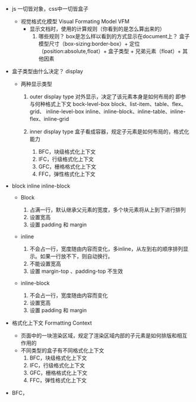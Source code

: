 - js 一切皆对象，css中一切皆盒子
    - 视觉格式化模型  Visual Formating Model  VFM
        - 显示文档时，使用的计算规则（你看到的是怎么算出来的）
            1. 哪些规则？ box是怎么样以看到的方式显示在document上？
                盒子模型尺寸（box-sizing:border-box）+ 定位（position:absolute,float）+ 盒子类型 + 兄弟元素（float）+ 其他因素



- 盒子类型由什么决定？  display
    - 两种显示类型
        1. outer display type  对外显示，决定了该元素本身是如何布局的
            即参与何种格式上下文
            bock-level-box
                block、list-item、table、flex、grid、
            inline-level-box
                inline、inline-block、inline-table、inline-flex、inline-grid


        2. inner display type  盒子看成容器，规定子元素是如何布局的，格式化能力
            1. BFC，块级格式化上下文
            2. IFC，行级格式化上下文
            3. GFC，栅格格式化上下文
            4. FFC，弹性格式化上下文
            
- block inline inline-block
    - Block 
        1. 占满一行，默认继承父元素的宽度，多个块元素将从上到下进行排列
        2. 设置宽高
        3. 设置 padding 和 margin 

    - inline
        1. 不会占一行，宽度随由内容而变化，多inline，从左到右的顺序排列显示。如果一行放不下，则自动换行。
        2. 不能设置宽高
        3. 设置 margin-top 、padding-top 不生效

    - inline-block
        1. 不会占一行，宽度随由内容而变化
        2. 设置宽高
        3. 设置 padding 和 margin 


- 格式化上下文 Formatting Context
    - 页面中的一块渲染区域，规定了渲染区域内部的子元素是如何排版和相互作用的
    - 不同类型的盒子有不同格式化上下文
        1. BFC，块级格式化上下文
        2. IFC，行级格式化上下文
        3. GFC，栅格格式化上下文
        4. FFC，弹性格式化上下文

- BFC，
            